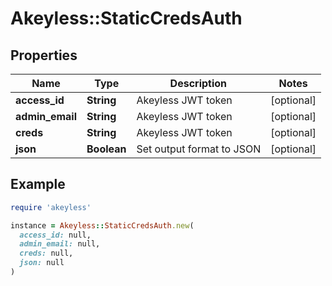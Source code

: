 # Akeyless::StaticCredsAuth

## Properties

| Name | Type | Description | Notes |
| ---- | ---- | ----------- | ----- |
| **access_id** | **String** | Akeyless JWT token | [optional] |
| **admin_email** | **String** | Akeyless JWT token | [optional] |
| **creds** | **String** | Akeyless JWT token | [optional] |
| **json** | **Boolean** | Set output format to JSON | [optional] |

## Example

```ruby
require 'akeyless'

instance = Akeyless::StaticCredsAuth.new(
  access_id: null,
  admin_email: null,
  creds: null,
  json: null
)
```

